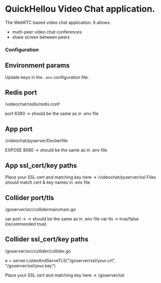 # QuickHellou Video Chat application.

The WebRTC based video chat application. It allows:
* multi-peer video chat conferences
* share screen between peers

### Configuration

## Environment params

Update keys in the `.env` configuration file.

## Redis port
/videochat/redis/redis.conf

port 6380 -> should be the same as in .env file


## App port
/videochat/pyserver/Dockerfile

EXPOSE 8080 -> should be the same as in .env file

## App ssl_cert/key paths
Place your SSL cert and matching key here -> /videochat/pyserver/ssl
Files should match cert & key names in .env file

## Collider port/tls
/goserver/src/collidermain/main.go

var port -> -> should be the same as in .env file
var tls -> true/false (recommended true)

## Collider ssl_cert/key paths

/goserver/src/collider/collider.go

e = server.ListenAndServeTLS("/goserver/ssl/your.crt", "/goserver/ssl/your.key")

Place your SSL cert and matching key here -> /goserver/ssl


